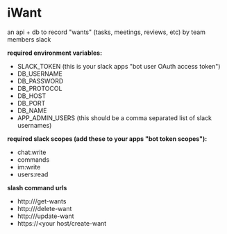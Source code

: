 # iWant
an api + db to record "wants" (tasks, meetings, reviews, etc) by team members slack

**required environment variables:**
- SLACK_TOKEN (this is your slack apps "bot user OAuth access token")
- DB_USERNAME
- DB_PASSWORD
- DB_PROTOCOL
- DB_HOST
- DB_PORT
- DB_NAME
- APP_ADMIN_USERS (this should be a comma separated list of slack usernames)

**required slack scopes (add these to your apps "bot token scopes"):**
- chat:write
- commands
- im:write
- users:read

**slash command urls**
- http://<your host>/get-wants
- http://<your host>/delete-want
- http://<your host>/update-want
- https://<your host/create-want
